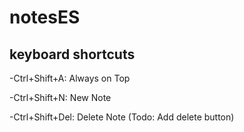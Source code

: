 # notesES

## keyboard shortcuts
-Ctrl+Shift+A: Always on Top

-Ctrl+Shift+N: New Note

-Ctrl+Shift+Del: Delete Note (Todo: Add delete button)
